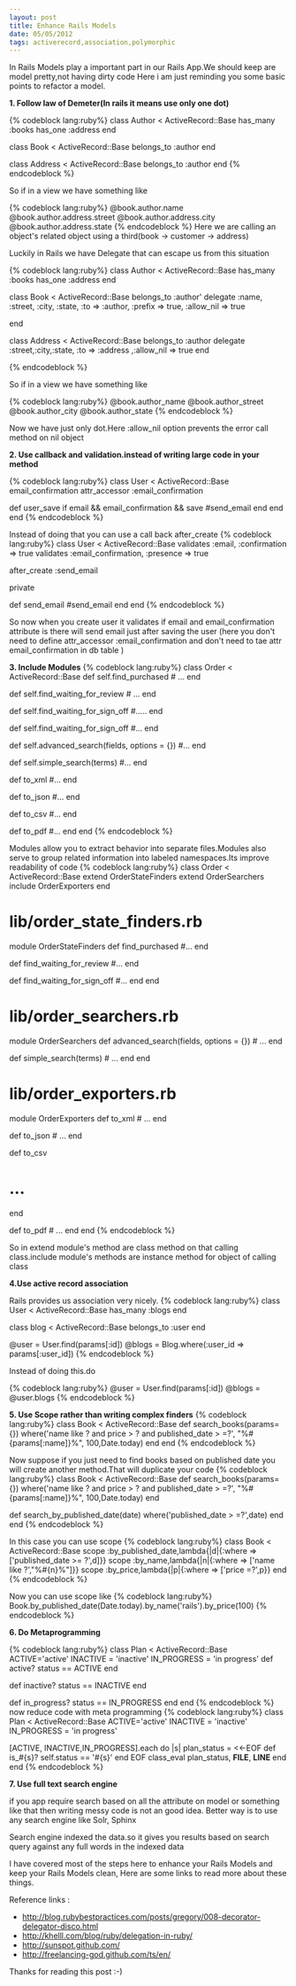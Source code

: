 ```yaml
---
layout: post
title: Enhance Rails Models
date: 05/05/2012
tags: activerecord,association,polymorphic 
---
```

In Rails Models play a important part in our Rails App.We should keep are model pretty,not having dirty code
Here i am just reminding you some basic points to refactor a model.

<!--more-->

<p>
  <strong>1. Follow law of Demeter(In rails it means use only one dot)</strong>

{% codeblock lang:ruby%}
class Author  < ActiveRecord::Base
  has_many :books
  has_one  :address
end

class Book < ActiveRecord::Base
  belongs_to :author
end

class Address < ActiveRecord::Base
  belongs_to :author
end
{% endcodeblock %}
  <p>So if in a view we have something like</p>
  {% codeblock lang:ruby%}
    @book.author.name
    @book.author.address.street
    @book.author.address.city
    @book.author.address.state
  {% endcodeblock %}
  Here we are calling an object's related object using a third(book -> customer -> address)

  Luckily in Rails we have Delegate that can escape us from this situation

{% codeblock lang:ruby%}
class Author  < ActiveRecord::Base
  has_many :books
  has_one  :address
end

class Book < ActiveRecord::Base
  belongs_to :author'
  delegate :name,
           :street,
           :city,
           :state,
           :to => :author, :prefix => true, :allow_nil => true

end

class Address < ActiveRecord::Base
  belongs_to :author
  delegate :street,:city,:state, :to => :address ,:allow_nil => true
end

{% endcodeblock %}
<p>So if in a view we have something like</p>
{% codeblock lang:ruby%}
  @book.author_name
  @book.author_street
  @book.author_city
  @book.author_state
{% endcodeblock %}
<p>Now we have just only dot.Here :allow_nil option prevents the error call method on nil object</p>

</p>
<p>
<strong>2. Use callback and validation.instead of writing large code in your method</strong>

{% codeblock lang:ruby%}
class User < ActiveRecord::Base
  email_confirmation
  attr_accessor :email_confirmation

  def user_save
    if email && email_confirmation && save
     #send_email
    end
  end
end
{% endcodeblock %}

Instead of doing that you can use a call back after_create
{% codeblock lang:ruby%}
class User < ActiveRecord::Base
  validates :email, :confirmation => true
  validates :email_confirmation, :presence => true

  after_create :send_email

  private

  def send_email
   #send_email
  end
end
{% endcodeblock %}

So now when you create user it validates if email and email_confirmation attribute is there will send email just after saving the user
(here you don't need to define attr_accessor :email_confirmation and don't need to tae attr email_confirmation in db table )
</p>
<p>
<strong>3. Include Modules</strong>
{% codeblock lang:ruby%}
class Order < ActiveRecord::Base
  def self.find_purchased
    # ...
  end

  def self.find_waiting_for_review
     # ...
  end

  def self.find_waiting_for_sign_off
    #.....
  end

  def self.find_waiting_for_sign_off
   #...
  end

  def self.advanced_search(fields, options = {})
   #...
  end

  def self.simple_search(terms)
   #...
  end

  def to_xml
   #...
  end

  def to_json
   #...
  end

  def to_csv
    #...
  end

  def to_pdf
    #...
  end
end
{% endcodeblock %}

Modules allow you to extract behavior into separate files.Modules also serve to group related information into labeled namespaces.Its improve readability of code
{% codeblock lang:ruby%}
class Order < ActiveRecord::Base
  extend OrderStateFinders
  extend OrderSearchers
  include OrderExporters
end

# lib/order_state_finders.rb
module OrderStateFinders
  def find_purchased
    #...
  end

  def find_waiting_for_review
    #...
  end

  def find_waiting_for_sign_off
    #...
  end
end

# lib/order_searchers.rb
module OrderSearchers
  def advanced_search(fields, options = {})
    # ...
  end

  def simple_search(terms)
    # ...
  end
end

# lib/order_exporters.rb
module OrderExporters
  def to_xml
    # ...
  end

  def to_json
    # ...
  end

  def to_csv
   # ...
  end

  def to_pdf
    # ...
  end
end
{% endcodeblock %}

So in extend module's method are class method on that calling class.include module's methods are instance method for object of calling class

</p>
<p>
<strong>4.Use active record association</strong>

Rails provides us association very nicely.
{% codeblock lang:ruby%}
class User < ActiveRecord::Base
  has_many :blogs
end

class blog < ActiveRecord::Base
  belongs_to :user
end


@user = User.find(params[:id])
@blogs = Blog.where(:user_id => params[:user_id])
{% endcodeblock %}

<p>Instead of doing this.do</p>

{% codeblock lang:ruby%}
@user = User.find(params[:id])
@blogs = @user.blogs
{% endcodeblock %}
</p>
<p>
<strong>5. Use Scope rather than writing complex finders</strong>
{% codeblock lang:ruby%}
class Book < ActiveRecord::Base
  def search_books(params={})
    where('name like ? and price > ? and published_date > =?', "%#{params[:name]}%", 100,Date.today)
  end
end
{% endcodeblock %}

Now suppose if you just need to find books based on published date you will create another method.That will duplicate your code
{% codeblock lang:ruby%}
class Book < ActiveRecord::Base
  def search_books(params={})
    where('name like ? and price > ? and published_date > =?', "%#{params[:name]}%", 100,Date.today)
  end

  def search_by_published_date(date)
    where('published_date > =?',date)
  end
end
{% endcodeblock %}

In this case you can use scope
{% codeblock lang:ruby%}
class Book < ActiveRecord::Base
  scope :by_published_date,lambda{|d|{:where => ['published_date >= ?',d]}}
  scope :by_name,lambda{|n|{:where => ['name like ?',"%#{n}%"]}}
  scope :by_price,lambda{|p|{:where => ['price =?',p}}
end
{% endcodeblock %}

Now you can use scope like
{% codeblock lang:ruby%}
Book.by_published_date(Date.today).by_name('rails').by_price(100)
{% endcodeblock %}
</p>
<p>
<strong>6. Do Metaprogramming</strong>

{% codeblock lang:ruby%}
class Plan < ActiveRecord::Base
  ACTIVE='active'
  INACTIVE = 'inactive'
  IN_PROGRESS = 'in progress'
  def active?
    status == ACTIVE
  end

  def inactive?
    status == INACTIVE
  end

  def in_progress?
    status == IN_PROGRESS
  end
end
{% endcodeblock %}
now reduce code with meta programming
{% codeblock lang:ruby%}
class Plan < ActiveRecord::Base
  ACTIVE='active'
  INACTIVE = 'inactive'
  IN_PROGRESS = 'in progress'

  [ACTIVE, INACTIVE,IN_PROGRESS].each do |s|
    plan_status = <<-EOF
      def is_#{s}?
        self.status ==  '#{s}'
      end
    EOF
    class_eval plan_status, __FILE__, __LINE__
  end
end
{% endcodeblock %}
</p>
<p>
<strong>7. Use full text search engine</strong>
  <p>
if you app require search based on all the attribute on model or something like that then writing messy code is not an good idea.
Better way is to use any search engine like Solr, Sphinx
 </p>

<p>Search engine indexed the data.so it gives you results based on search query against any full words in the indexed data</p>
</p>
<p>
  I have covered most of the steps here to enhance your Rails Models and keep your Rails Models clean,
  Here are some links to read more about these things.

  Reference links :
</p>
<ul>
  <li><a href="http://blog.rubybestpractices.com/posts/gregory/008-decorator-delegator-disco.html">http://blog.rubybestpractices.com/posts/gregory/008-decorator-delegator-disco.html</a></li>
  <li><a href="http://khelll.com/blog/ruby/delegation-in-ruby/">http://khelll.com/blog/ruby/delegation-in-ruby/</a></li>
  <li><a href="http://sunspot.github.com/">http://sunspot.github.com/</a></li>
  <li><a href="http://freelancing-god.github.com/ts/en/">http://freelancing-god.github.com/ts/en/</a></li>
</ul>

Thanks for reading this post :-)
